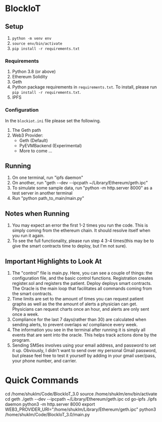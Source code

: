 # BlockIoT

## Setup
1. `python -m venv env`
2. `source env/bin/activate`
3. `pip install -r requirements.txt`

### Requirements
1. Python 3.8 (or above)
2. Ethereum Solidity
3. Geth
4. Python package requirements in `requirements.txt`. To install, please run `pip install -r requirements.txt`.
5. IPFS

### Configuration
In the `blockiot.ini` file please set the following.
1. The Geth path
2. Web3 Provider:
    * Geth (Default)
    * PyEVMBackend (Experimental)
    * More to come ...

## Running

1. On one terminal, run "ipfs daemon"
2. On another, run "geth --dev --ipcpath ~/Library/Ethereum/geth.ipc"
3. To simulate some sample data, run "python -m http.server 8000" as a test server in another terminal
4. Run "python path_to_main/main.py"

## Notes when Running

1. You may expect an error the first 1-2 times you run the code. This is simply coming from the ethereum chain. It should resolve itself when you run it again.
2. To see the full functionality, please run step 4 3-4 times(this may be to give the smart contracts time to deploy, but I'm not sure).

## Important Highlights to Look At

1. The "control" file is main.py. Here, you can see a couple of things: the configuration file, and the basic control functions. Registration creates register.sol and registers the patient. Deploy deploys smart contracts. The Oracle is the main loop that facilitates all commands coming from the smart contracts. 
2. Time limits are set to the amount of times you can request patient graphs as well as the the amount of alerts a physician can get. Physicians can request charts once an hour, and alerts are only sent once a week. 
3. Compliance for the last 7 days(rather than 30) are calculated when sending alerts, to prevent overlaps w/ compliance every week. 
4. The information you see in the terminal after running it is simply all events that are sent into the oracle. This helps track actions done by the program. 
5. Sending SMSes involves using your email address, and password to set it up. Obviously, I didn't want to send over my personal Gmail password, but please feel free to test it yourself by adding in your gmail user/pass, your phone number, and carrier. 


# Quick Commands
cd /home/shuklm/Code/BlockIoT_3.0
source /home/shuklm/env/bin/activate
cd geth
./geth --dev --ipcpath ~/Library/Ethereum/geth.ipc
cd go-ipfs
./ipfs daemon
python3 -m http.server 8000
export WEB3_PROVIDER_URI="/home/shuklm/Library/Ethereum/geth.ipc"
python3 /home/shuklm/Code/BlockIoT_3.0/main.py